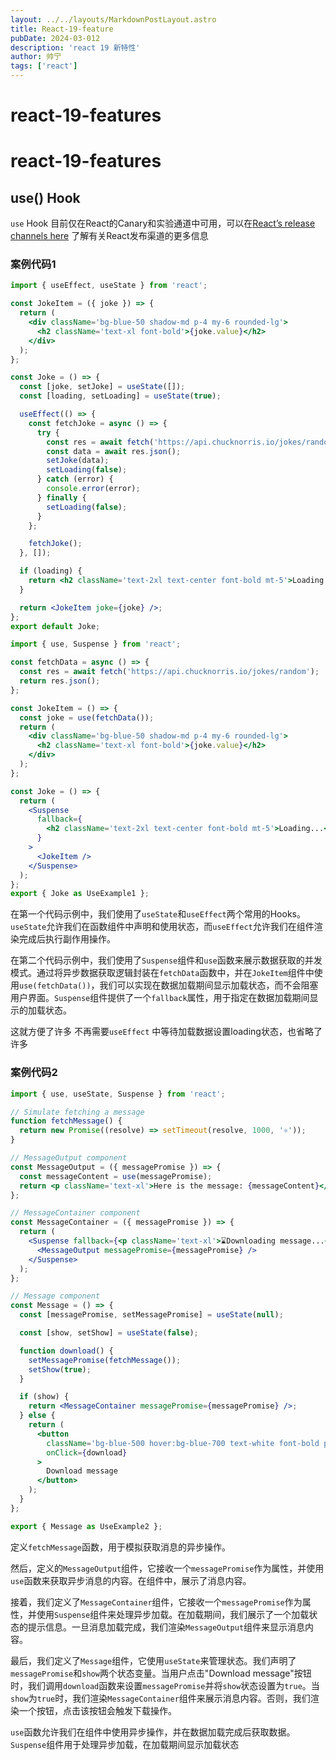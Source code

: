 ```yaml
---
layout: ../../layouts/MarkdownPostLayout.astro
title: React-19-feature
pubDate: 2024-03-012
description: 'react 19 新特性'
author: 帅宁
tags: ['react']
---
```


# react-19-features
# react-19-features

## use() Hook

`use` Hook 目前仅在React的Canary和实验通道中可用，可以在[React’s release channels here](https://react.dev/community/versioning-policy#all-release-channels) 了解有关React发布渠道的更多信息

### 案例代码1

```jsx
import { useEffect, useState } from 'react';

const JokeItem = ({ joke }) => {
  return (
    <div className='bg-blue-50 shadow-md p-4 my-6 rounded-lg'>
      <h2 className='text-xl font-bold'>{joke.value}</h2>
    </div>
  );
};

const Joke = () => {
  const [joke, setJoke] = useState([]);
  const [loading, setLoading] = useState(true);

  useEffect(() => {
    const fetchJoke = async () => {
      try {
        const res = await fetch('https://api.chucknorris.io/jokes/random');
        const data = await res.json();
        setJoke(data);
        setLoading(false);
      } catch (error) {
        console.error(error);
      } finally {
        setLoading(false);
      }
    };

    fetchJoke();
  }, []);

  if (loading) {
    return <h2 className='text-2xl text-center font-bold mt-5'>Loading...</h2>;
  }

  return <JokeItem joke={joke} />;
};
export default Joke;

```

```jsx
import { use, Suspense } from 'react';

const fetchData = async () => {
  const res = await fetch('https://api.chucknorris.io/jokes/random');
  return res.json();
};

const JokeItem = () => {
  const joke = use(fetchData());
  return (
    <div className='bg-blue-50 shadow-md p-4 my-6 rounded-lg'>
      <h2 className='text-xl font-bold'>{joke.value}</h2>
    </div>
  );
};

const Joke = () => {
  return (
    <Suspense
      fallback={
        <h2 className='text-2xl text-center font-bold mt-5'>Loading...</h2>
      }
    >
      <JokeItem />
    </Suspense>
  );
};
export { Joke as UseExample1 };

```

在第一个代码示例中，我们使用了`useState`和`useEffect`两个常用的Hooks。`useState`允许我们在函数组件中声明和使用状态，而`useEffect`允许我们在组件渲染完成后执行副作用操作。

在第二个代码示例中，我们使用了`Suspense`组件和`use`函数来展示数据获取的并发模式。通过将异步数据获取逻辑封装在`fetchData`函数中，并在`JokeItem`组件中使用`use(fetchData())`，我们可以实现在数据加载期间显示加载状态，而不会阻塞用户界面。`Suspense`组件提供了一个`fallback`属性，用于指定在数据加载期间显示的加载状态。

这就方便了许多 不再需要`useEffect` 中等待加载数据设置loading状态，也省略了许多

### 案例代码2

```jsx
import { use, useState, Suspense } from 'react';

// Simulate fetching a message
function fetchMessage() {
  return new Promise((resolve) => setTimeout(resolve, 1000, '⚛️'));
}

// MessageOutput component
const MessageOutput = ({ messagePromise }) => {
  const messageContent = use(messagePromise);
  return <p className='text-xl'>Here is the message: {messageContent}</p>;
};

// MessageContainer component
const MessageContainer = ({ messagePromise }) => {
  return (
    <Suspense fallback={<p className='text-xl'>⌛Downloading message...</p>}>
      <MessageOutput messagePromise={messagePromise} />
    </Suspense>
  );
};

// Message component
const Message = () => {
  const [messagePromise, setMessagePromise] = useState(null);

  const [show, setShow] = useState(false);

  function download() {
    setMessagePromise(fetchMessage());
    setShow(true);
  }

  if (show) {
    return <MessageContainer messagePromise={messagePromise} />;
  } else {
    return (
      <button
        className='bg-blue-500 hover:bg-blue-700 text-white font-bold py-2 px-4 rounded'
        onClick={download}
      >
        Download message
      </button>
    );
  }
};

export { Message as UseExample2 };
```

定义`fetchMessage`函数，用于模拟获取消息的异步操作。

然后，定义的`MessageOutput`组件，它接收一个`messagePromise`作为属性，并使用`use`函数来获取异步消息的内容。在组件中，展示了消息内容。

接着，我们定义了`MessageContainer`组件，它接收一个`messagePromise`作为属性，并使用`Suspense`组件来处理异步加载。在加载期间，我们展示了一个加载状态的提示信息。一旦消息加载完成，我们渲染`MessageOutput`组件来显示消息内容。

最后，我们定义了`Message`组件，它使用`useState`来管理状态。我们声明了`messagePromise`和`show`两个状态变量。当用户点击"Download message"按钮时，我们调用`download`函数来设置`messagePromise`并将`show`状态设置为`true`。当`show`为`true`时，我们渲染`MessageContainer`组件来展示消息内容。否则，我们渲染一个按钮，点击该按钮会触发下载操作。

`use`函数允许我们在组件中使用异步操作，并在数据加载完成后获取数据。`Suspense`组件用于处理异步加载，在加载期间显示加载状态